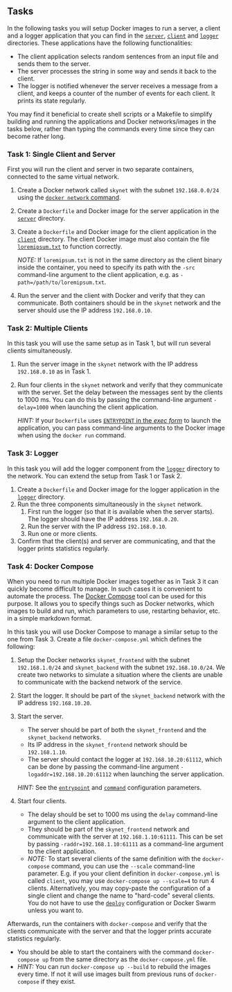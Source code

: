 
## Tasks

In the following tasks you will setup Docker images to run a server, a client and a logger application that you can find in the [`server`](./server), [`client`](./client) and [`logger`](./logger) directories.
These applications have the following functionalities:

- The client application selects random sentences from an input file and sends them to the server.
- The server processes the string in some way and sends it back to the client.
- The logger is notified whenever the server receives a message from a client, and keeps a counter of the number of events for each client.
  It prints its state regularly.

You may find it beneficial to create shell scripts or a Makefile to simplify building and running the applications and Docker networks/images in the tasks below, rather than typing the commands every time since they can become rather long.


### Task 1: Single Client and Server

First you will run the client and server in two separate containers, connected to the same virtual network.

1. Create a Docker network called `skynet` with the subnet `192.168.0.0/24` using the [`docker network` command](https://docs.docker.com/engine/reference/commandline/network/).
2. Create a `Dockerfile` and Docker image for the server application in the [`server`](./server) directory.
3. Create a `Dockerfile` and Docker image for the client application in the [`client`](./client) directory.
   The client Docker image must also contain the file [`loremipsum.txt`](./client/loremipsum.txt) to function correctly.

   *NOTE:* If `loremipsum.txt` is not in the same directory as the client binary inside the container, you need to specify its path with the `-src` command-line argument to the client application, e.g. as `-path=/path/to/loremipsum.txt`.

4. Run the server and the client with Docker and verify that they can communicate.
   Both containers should be in the `skynet` network and the server should use the IP address `192.168.0.10`.

### Task 2: Multiple Clients

In this task you will use the same setup as in Task 1, but will run several clients simultaneously.

1. Run the server image in the `skynet` network with the IP address `192.168.0.10` as in Task 1.
2. Run four clients in the `skynet` network and verify that they communicate with the server.
   Set the delay between the messages sent by the clients to 1000 ms.
   You can do this by passing the command-line argument `-delay=1000` when launching the client application.

   *HINT:* If your `Dockerfile` uses [`ENTRYPOINT` in the *exec form*](https://docs.docker.com/engine/reference/builder/#entrypoint) to launch the application, you can pass command-line arguments to the Docker image when using the `docker run` command.

### Task 3: Logger

In this task you will add the logger component from the [`logger`](./logger) directory to the network.
You can extend the setup from Task 1 or Task 2.

1. Create a `Dockerfile` and Docker image for the logger application in the [`logger`](./logger) directory.
2. Run the three components simultaneously in the `skynet` network.
   1. First run the logger (so that it is available when the server starts).
      The logger should have the IP address `192.168.0.20`.
   2. Run the server with the IP address `192.168.0.10`.
   3. Run one or more clients.
3. Confirm that the client(s) and server are communicating, and that the logger prints statistics regularly.

### Task 4: Docker Compose

When you need to run multiple Docker images together as in Task 3 it can quickly become difficult to manage.
In such cases it is convenient to automate the process.
The [Docker Compose](https://docs.docker.com/compose/) tool can be used for this purpose.
It allows you to specify things such as Docker networks, which images to build and run, which parameters to use, restarting behavior, etc. in a simple markdown format.

In this task you will use Docker Compose to manage a similar setup to the one from Task 3.
Create a file `docker-compose.yml` which defines the following:

1. Setup the Docker networks `skynet_frontend` with the subnet `192.168.1.0/24` and `skynet_backend` with the subnet `192.168.10.0/24`.
   We create two networks to simulate a situation where the clients are unable to communicate with the backend network of the service.
2. Start the logger.
   It should be part of the `skynet_backend` network with the IP address `192.168.10.20`.
3. Start the server.
   - The server should be part of both the `skynet_frontend` and the `skynet_backend` networks.
   - Its IP address in the `skynet_frontend` network should be `192.168.1.10`.
   - The server should contact the logger at `192.168.10.20:61112`, which can be done by passing the command-line argument `-logaddr=192.168.10.20:61112` when launching the server application.

   *HINT:* See the [`entrypoint`](https://docs.docker.com/compose/compose-file/#entrypoint) and [`command`](https://docs.docker.com/compose/compose-file/#command) configuration parameters.

4. Start four clients.
   - The delay should be set to 1000 ms using the `delay` command-line argument to the client application.
   - They should be part of the `skynet_frontend` network and communicate with the server at `192.168.1.10:61111`.
   This can be set by passing `-raddr=192.168.1.10:61111` as a command-line argument to the client application.
   - *NOTE:* To start several clients of the same definition with the `docker-compose` command, you can use the `--scale` command-line parameter.
   E.g. if you your client definition in `docker-compose.yml` is called `client`, you may use `docker-compose up --scale=4` to run 4 clients.
   Alternatively, you may copy-paste the configuration of a single client and change the name to "hard-code" several clients.
   You do not have to use the [`deploy`](https://docs.docker.com/compose/compose-file/#deploy) configuration or Docker Swarm unless you want to.

Afterwards, run the containers with `docker-compose` and verify that the clients communicate with the server and that the logger prints accurate statistics regularly.

- You should be able to start the containers with the command `docker-compose up` from the same directory as the `docker-compose.yml` file.
- *HINT:* You can run `docker-compose up --build` to rebuild the images every time.
  If not it will use images built from previous runs of `docker-compose` if they exist.
